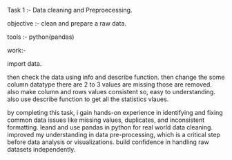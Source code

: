 Task 1 :- Data cleaning and Preproecessing.

objective :- clean and prepare a raw data.

tools :- python(pandas)

work:-

import data.

then check the data using info and describe function. then change the some column datatype there are 2 to 3 values are missing those are removed. also make column and rows values consistent so, easy to understanding. also use describe function to get all the statistics vlaues.

by completing this task, i gain hands-on experience in identifying and fixing common data issues like missing values, duplicates, and inconsistent formatting.
leand and use pandas in python for real world data cleaning.
improved my understanding in data pre-processing, which is a critical step before data analysis or visualizations.
build confidence in handling raw datasets independently.
